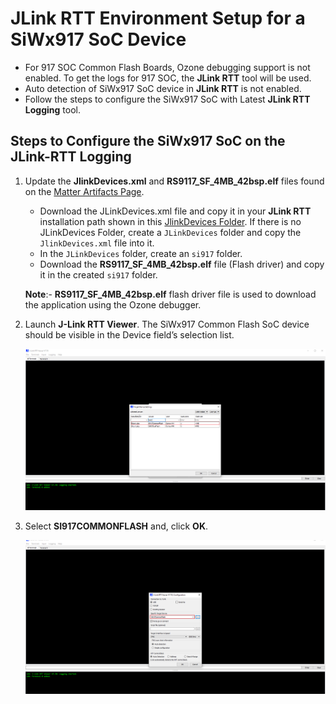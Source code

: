 # JLink RTT Environment Setup for a SiWx917 SoC Device

- For 917 SOC Common Flash Boards, Ozone debugging support is not enabled. To get the logs for 917 SOC, the **JLink RTT** tool will be used.
- Auto detection of SiWx917 SoC device in **JLink RTT** is not enabled.
- Follow the steps to configure the SiWx917 SoC with Latest **JLink RTT Logging** tool.

## Steps to Configure the SiWx917 SoC on the JLink-RTT Logging

1. Update the **JlinkDevices.xml** and **RS9117_SF_4MB_42bsp.elf** files found on the [Matter Artifacts Page](/matter/{build-docspace-version}/matter-prerequisites/matter-artifacts).
    - Download the JLinkDevices.xml file and copy it in your **JLink RTT** installation path shown in this [JlinkDevices Folder](https://wiki.segger.com/J-Link_Device_Support_Kit#JLinkDevices_folder). If there is no JLinkDevices Folder, create a `JLinkDevices` folder and copy the `JlinkDevices.xml` file into it.
    - In the `JLinkDevices` folder, create an `si917` folder.
    - Download the **RS9117_SF_4MB_42bsp.elf** file (Flash driver) and copy it in the created `si917` folder.

    **Note**:- **RS9117_SF_4MB_42bsp.elf** flash driver file is used to download the application using the Ozone debugger.

2. Launch **J-Link RTT Viewer**. The SiWx917 Common Flash SoC device should be visible in the Device field’s selection list.

    ![Search SOC](./images/search-soc-jlink.png)

3. Select **SI917COMMONFLASH** and, click **OK**.

    ![Select SOC](./images/select-common-flash-soc.png)
